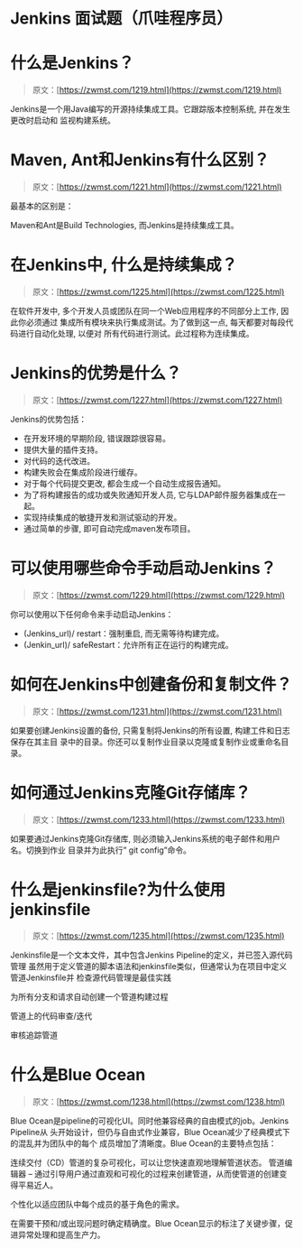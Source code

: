 <!--yml
category: DevOps
date: 0001-01-01 00:00:00
-->

# Jenkins 面试题（爪哇程序员）

# 什么是Jenkins？

> 原文：[https://zwmst.com/1219.html](https://zwmst.com/1219.html)

Jenkins是一个用Java编写的开源持续集成工具。它跟踪版本控制系统, 并在发生更改时启动和 监视构建系统。


# Maven, Ant和Jenkins有什么区别？

> 原文：[https://zwmst.com/1221.html](https://zwmst.com/1221.html)

最基本的区别是：

Maven和Ant是Build Technologies, 而Jenkins是持续集成工具。


# 在Jenkins中, 什么是持续集成？

> 原文：[https://zwmst.com/1225.html](https://zwmst.com/1225.html)

在软件开发中, 多个开发人员或团队在同一个Web应用程序的不同部分上工作, 因此你必须通过 集成所有模块来执行集成测试。为了做到这一点, 每天都要对每段代码进行自动化处理, 以便对 所有代码进行测试。此过程称为连续集成。


# Jenkins的优势是什么？

> 原文：[https://zwmst.com/1227.html](https://zwmst.com/1227.html)

Jenkins的优势包括：

*   在开发环境的早期阶段, 错误跟踪很容易。
*   提供大量的插件支持。
*   对代码的迭代改进。
*   构建失败会在集成阶段进行缓存。
*   对于每个代码提交更改, 都会生成一个自动生成报告通知。
*   为了将构建报告的成功或失败通知开发人员, 它与LDAP邮件服务器集成在一起。
*   实现持续集成的敏捷开发和测试驱动的开发。
*   通过简单的步骤, 即可自动完成maven发布项目。


# 可以使用哪些命令手动启动Jenkins？

> 原文：[https://zwmst.com/1229.html](https://zwmst.com/1229.html)

你可以使用以下任何命令来手动启动Jenkins：

*   (Jenkins_url)/ restart：强制重启, 而无需等待构建完成。
*   (Jenkin_url)/ safeRestart：允许所有正在运行的构建完成。


# 如何在Jenkins中创建备份和复制文件？

> 原文：[https://zwmst.com/1231.html](https://zwmst.com/1231.html)

如果要创建Jenkins设置的备份, 只需复制将Jenkins的所有设置, 构建工件和日志保存在其主目 录中的目录。你还可以复制作业目录以克隆或复制作业或重命名目录。


# 如何通过Jenkins克隆Git存储库？

> 原文：[https://zwmst.com/1233.html](https://zwmst.com/1233.html)

如果要通过Jenkins克隆Git存储库, 则必须输入Jenkins系统的电子邮件和用户名。切换到作业 目录并为此执行” git config”命令。


# 什么是jenkinsfile?为什么使用jenkinsfile

> 原文：[https://zwmst.com/1235.html](https://zwmst.com/1235.html)

Jenkinsfile是一个文本文件，其中包含Jenkins Pipeline的定义，并已签入源代码管理 虽然用于定义管道的脚本语法和jenkinsfile类似，但通常认为在项目中定义管道Jenkinsfile并 检查源代码管理是最佳实践

为所有分支和请求自动创建一个管道构建过程

管道上的代码审查/迭代

审核追踪管道


# 什么是Blue Ocean

> 原文：[https://zwmst.com/1238.html](https://zwmst.com/1238.html)

Blue Ocean是pipeline的可视化UI。同时他兼容经典的自由模式的job。Jenkins Pipeline从 头开始设计，但仍与自由式作业兼容，Blue Ocean减少了经典模式下的混乱并为团队中的每个 成员增加了清晰度。Blue Ocean的主要特点包括：

连续交付（CD）管道的复杂可视化，可以让您快速直观地理解管道状态。 管道编辑器 – 通过引导用户通过直观和可视化的过程来创建管道，从而使管道的创建变得平易近人。

个性化以适应团队中每个成员的基于角色的需求。

在需要干预和/或出现问题时确定精确度。Blue Ocean显示的标注了关键步骤，促进异常处理和提高生产力。